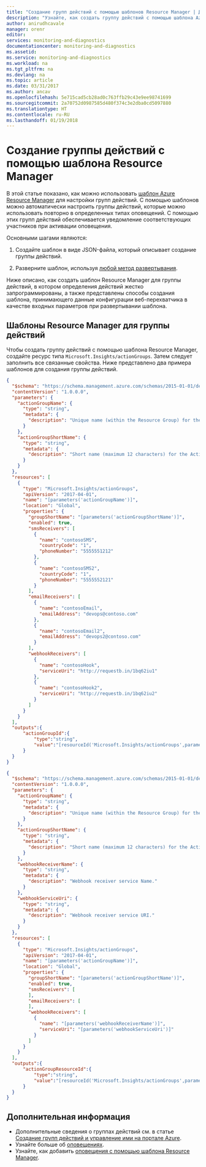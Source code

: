 ```yaml
---
title: "Создание групп действий с помощью шаблонов Resource Manager | Документация Майкрософт"
description: "Узнайте, как создать группу действий с помощью шаблона Azure Resource Manager."
author: anirudhcavale
manager: orenr
editor: 
services: monitoring-and-diagnostics
documentationcenter: monitoring-and-diagnostics
ms.assetid: 
ms.service: monitoring-and-diagnostics
ms.workload: na
ms.tgt_pltfrm: na
ms.devlang: na
ms.topic: article
ms.date: 03/31/2017
ms.author: ancav
ms.openlocfilehash: 5e715cad5cb28ad0c763ffb29c43e9ee98741699
ms.sourcegitcommit: 2a70752d0987585d480f374c3e2dba0cd5097880
ms.translationtype: HT
ms.contentlocale: ru-RU
ms.lasthandoff: 01/19/2018
---
```

# <a name="create-an-action-group-with-a-resource-manager-template"></a>Создание группы действий с помощью шаблона Resource Manager
В этой статье показано, как можно использовать [шаблон Azure Resource Manager](https://docs.microsoft.com/azure/azure-resource-manager/resource-group-authoring-templates) для настройки групп действий. С помощью шаблонов можно автоматически настроить группы действий, которые можно использовать повторно в определенных типах оповещений. С помощью этих групп действий обеспечивается уведомление соответствующих участников при активации оповещения.

Основными шагами являются:

1. Создайте шаблон в виде JSON-файла, который описывает создание группы действий.

2. Разверните шаблон, используя [любой метод развертывания](https://docs.microsoft.com/azure/azure-resource-manager/resource-group-template-deploy).

Ниже описано, как создать шаблон Resource Manager для группы действий, в котором определения действий жестко запрограммированы, а также представлены способы создания шаблона, принимающего данные конфигурации веб-перехватчика в качестве входных параметров при развертывании шаблона.

## <a name="resource-manager-templates-for-an-action-group"></a>Шаблоны Resource Manager для группы действий

Чтобы создать группу действий с помощью шаблона Resource Manager, создайте ресурс типа `Microsoft.Insights/actionGroups`. Затем следует заполнить все связанные свойства. Ниже представлено два примера шаблонов для создания группы действий.

```json
{
  "$schema": "https://schema.management.azure.com/schemas/2015-01-01/deploymentTemplate.json#",
  "contentVersion": "1.0.0.0",
  "parameters": {
    "actionGroupName": {
      "type": "string",
      "metadata": {
        "description": "Unique name (within the Resource Group) for the Action group."
      }
    },
    "actionGroupShortName": {
      "type": "string",
      "metadata": {
        "description": "Short name (maximum 12 characters) for the Action group."
      }
    }
  },
  "resources": [
    {
      "type": "Microsoft.Insights/actionGroups",
      "apiVersion": "2017-04-01",
      "name": "[parameters('actionGroupName')]",
      "location": "Global",
      "properties": {
        "groupShortName": "[parameters('actionGroupShortName')]",
        "enabled": true,
        "smsReceivers": [
          {
            "name": "contosoSMS",
            "countryCode": "1",
            "phoneNumber": "5555551212"
          },
          {
            "name": "contosoSMS2",
            "countryCode": "1",
            "phoneNumber": "5555552121"
          }
        ],
        "emailReceivers": [
          {
            "name": "contosoEmail",
            "emailAddress": "devops@contoso.com"
          },
          {
            "name": "contosoEmail2",
            "emailAddress": "devops2@contoso.com"
          }
        ],
        "webhookReceivers": [
          {
            "name": "contosoHook",
            "serviceUri": "http://requestb.in/1bq62iu1"
          },
          {
            "name": "contosoHook2",
            "serviceUri": "http://requestb.in/1bq62iu2"
          }
        ]
      }
    }
  ],
  "outputs":{
      "actionGroupId":{
          "type":"string",
          "value":"[resourceId('Microsoft.Insights/actionGroups',parameters('actionGroupName'))]"
      }
  }
}
```

```json
{
  "$schema": "https://schema.management.azure.com/schemas/2015-01-01/deploymentTemplate.json#",
  "contentVersion": "1.0.0.0",
  "parameters": {
    "actionGroupName": {
      "type": "string",
      "metadata": {
        "description": "Unique name (within the Resource Group) for the Action group."
      }
    },
    "actionGroupShortName": {
      "type": "string",
      "metadata": {
        "description": "Short name (maximum 12 characters) for the Action group."
      }
    },
    "webhookReceiverName": {
      "type": "string",
      "metadata": {
        "description": "Webhook receiver service Name."
      }
    },    
    "webhookServiceUri": {
      "type": "string",
      "metadata": {
        "description": "Webhook receiver service URI."
      }
    }    
  },
  "resources": [
    {
      "type": "Microsoft.Insights/actionGroups",
      "apiVersion": "2017-04-01",
      "name": "[parameters('actionGroupName')]",
      "location": "Global",
      "properties": {
        "groupShortName": "[parameters('actionGroupShortName')]",
        "enabled": true,
        "smsReceivers": [
        ],
        "emailReceivers": [
        ],
        "webhookReceivers": [
          {
            "name": "[parameters('webhookReceiverName')]",
            "serviceUri": "[parameters('webhookServiceUri')]"
          }
        ]
      }
    }
  ],
  "outputs":{
      "actionGroupResourceId":{
          "type":"string",
          "value":"[resourceId('Microsoft.Insights/actionGroups',parameters('actionGroupName'))]"
      }
  }
}
```


## <a name="next-steps"></a>Дополнительная информация
* Дополнительные сведения о группах действий см. в статье [Создание групп действий и управление ими на портале Azure](monitoring-action-groups.md).
* Узнайте больше об [оповещениях](monitoring-overview-alerts.md).
* Узнайте, как добавить [оповещения с помощью шаблона Resource Manager](monitoring-create-activity-log-alerts-with-resource-manager-template.md).
